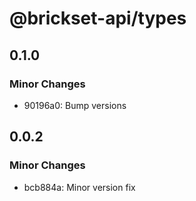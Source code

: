 # @brickset-api/types

## 0.1.0

### Minor Changes

- 90196a0: Bump versions

## 0.0.2

### Minor Changes

- bcb884a: Minor version fix
